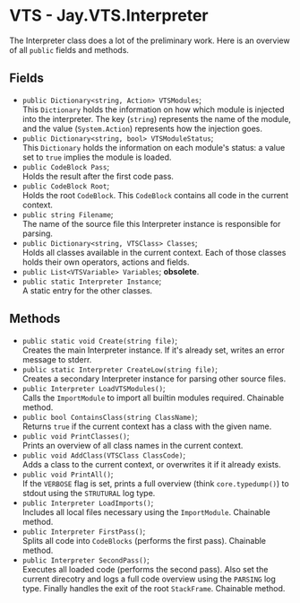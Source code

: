 # VTS - Jay.VTS.Interpreter
The Interpreter class does a lot of the preliminary work. Here is an overview of all ``public`` fields and methods.
## Fields
 - ``public Dictionary<string, Action> VTSModules``;  
 This ``Dictionary`` holds the information on how which module is injected into the interpreter. The key (``string``) represents the name of the module, and the value (``System.Action``) represents how the injection goes.  
 - ``public Dictionary<string, bool> VTSModuleStatus``;  
 This ``Dictionary`` holds the information on each module's status: a value set to ``true`` implies the module is loaded.
 - ``public CodeBlock Pass``;  
 Holds the result after the first code pass.
 - ``public CodeBlock Root``;  
 Holds the root ``CodeBlock``. This ``CodeBlock`` contains all code in the current context.
 - ``public string Filename``;  
 The name of the source file this Interpreter instance is responsible for parsing.
 - ``public Dictionary<string, VTSClass> Classes``;  
 Holds all classes available in the current context. Each of those classes holds their own operators, actions and fields.  
 - ``public List<VTSVariable> Variables``; **obsolete**.
 - ``public static Interpreter Instance``;  
 A static entry for the other classes.

## Methods
 - ``public static void Create(string file)``;  
 Creates the main Interpreter instance. If it's already set, writes an error message to stderr.
 - ``public static Interpreter CreateLow(string file)``;  
 Creates a secondary Interpreter instance for parsing other source files.
 - ``public Interpreter LoadVTSModules()``;  
 Calls the ``ImportModule`` to import all builtin modules required. Chainable method.
 - ``public bool ContainsClass(string ClassName)``;  
 Returns ``true`` if the current context has a class with the given name.
 - ``public void PrintClasses()``;  
 Prints an overview of all class names in the current context.
 - ``public void AddClass(VTSClass ClassCode)``;  
 Adds a class to the current context, or overwrites it if it already exists.
 - ``public void PrintAll()``;  
 If the ``VERBOSE`` flag is set, prints a full overview (think ``core.typedump()``) to stdout using the ``STRUTURAL`` log type.
 - ``public Interpreter LoadImports()``;  
 Includes all local files necessary using the ``ImportModule``. Chainable method.
 - ``public Interpreter FirstPass()``;  
 Splits all code into ``CodeBlocks`` (performs the first pass). Chainable method.
 - ``public Interpreter SecondPass()``;  
 Executes all loaded code (performs the second pass). Also set the current direcotry and logs a full code overview using the ``PARSING`` log type. Finally handles the exit of the root ``StackFrame``. Chainable method.
